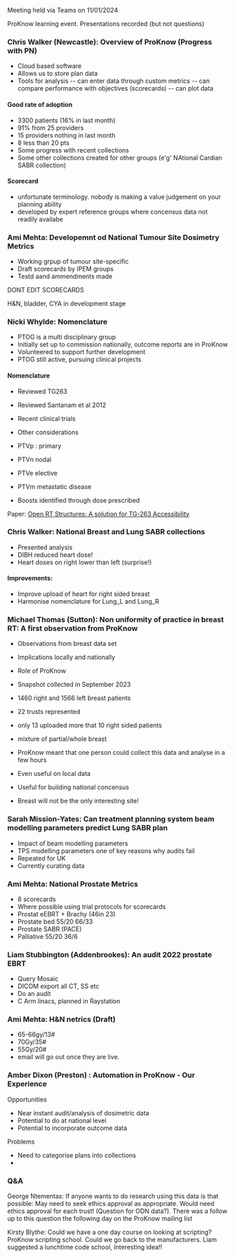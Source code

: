 Meeting held via Teams on 11/01/2024

ProKnow learning event.
Presentations recorded (but not questions)

### Chris Walker (Newcastle): Overview of ProKnow (Progress with PN)

- Cloud based software
- Allows us to store plan data
- Tools for analysis
-- can enter data through custom metrics
-- can compare performance with objectives (scorecards)
-- can plot data

#### Good rate of adoption
- 3300 patients (16% in last month)
- 91% from 25 providers
- 15 providers nothing in last month
- 8 less than 20 pts
- Some progress with recent collections
- Some other collections created for other groups (e'g' NAtional Cardian SABR collection)

#### Scorecard
- unfortunate terminology. nobody is making a value judgement on your planning ability
- developed by expert reference groups where concensus data not readily availabe

### Ami Mehta: Developemnt od National Tumour Site Dosimetry Metrics

- Working grpup of tumour site-specific 
- Draft scorecards by IPEM groups
- Testd aand ammendments made

 DONT EDIT SCORECARDS

 H&N, bladder, CYA in development stage

 ### Nicki Whylde: Nomenclature

- PTOG is a multi disciplinary group
- Initially set up to commission nationally, outcome reports are in ProKnow
- Volunteered to support further development
- PTOG still active, pursuing clinical projects

#### Nomenclature
- Reviewed TG263
- Reviewed Santanam et al 2012
- Recent clinical trials
- Other considerations

- PTVp : primary
- PTVn nodal
- PTVe elective
- PTVm metastatic disease

- Boosts identified through dose prescribed

Paper: [Open RT Structures: A solution for TG-263 Accessibility](https://pubmed.ncbi.nlm.nih.gov/37778423/)

### Chris Walker: National Breast and Lung SABR collections

- Presented analysis 
- DIBH reduced heart dose!
- Heart doses on right lower than left (surprise!)

#### Improvements:
- Improve upload of heart for right sided breast
- Harmonise nomenclature for Lung_L and Lung_R

### Michael Thomas (Sutton): Non uniformity of practice in breast RT: A first observation from ProKnow

- Observations from breast data set
- Implications locally and nationally
- Role of ProKnow

- Snapshot collected in September 2023

- 1460 right and 1566 left breast patients
- 22 trusts represented
- only 13 uploaded more that 10 right sided patients
- mixture of partial/whole breast
- ProKnow meant that one person could collect this data and analyse in a few hours
- Even useful on local data
- Useful for building national concensus
- Breast will not be the only interesting site!

### Sarah Mission-Yates: Can treatment planning system beam modelling parameters predict Lung SABR plan

- Impact of beam modelling parameters
- TPS modelling parameters one of key reasons why audits fail
- Repeated for UK
- Currently curating data

### Ami Mehta: National Prostate Metrics
- 8 scorecards
- Where possible using trial protocols for scorecards
- Prostat eEBRT + Brachy (46in 23)
- Prostate bed 55/20 66/33
- Prostate SABR (PACE)
- Palliative 55/20 36/6

### Liam Stubbington (Addenbrookes): An audit 2022 prostate EBRT
- Query Mosaic
- DICOM export all CT, SS etc
- Do an audit
- C Arm linacs, planned in Raystation

### Ami Mehta: H&N netrics (Draft)
- 65-66gy/13# 
- 70Gy/35#
- 55Gy/20# 
- email will go out once they are live.

### Amber Dixon (Preston) : Automation in ProKnow - Our Experience
Opportunities
- Near instant audit/analysis of dosimetric data
- Potential to do at national level
- Potential to incorporate outcome data

Problems
- Need to categorise plans into collections
- 

### Q&A
George Ntementas: If anyone wants to do research using this data is that possible: May need to seek ethics approval as appropriate. Would need ethics approval for each trust! (Question for ODN data?).  There was a follow up to this question the following day on the ProKnow mailing list

Kirsty Blythe: Could we have a one day course on looking at scripting? ProKnow scripting school. Could we go back to the manufacturers. Liam suggested a lunchtime code school, Interesting idea!!




